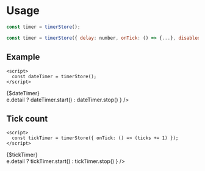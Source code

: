 <script lang="ts">
	import { subDays, subMonths } from 'date-fns';

	import Preview from '$lib/components/Preview.svelte';
	import Switch from '$lib/components/Switch.svelte';

	import timerStore from '$lib/stores/timerStore';

  let ticks = 0;

  const dateTimer = timerStore()
  const tickTimer = timerStore({ onTick: () => ticks += 1 })
</script>

<h1>Usage</h1>

```js
const timer = timerStore();
```

```js
const timer = timerStore({ delay: number, onTick: () => {...}, disabled: boolean })
```

<h2>Example</h2>

```svelte
<script>
  const dateTimer = timerStore();
</script>
```

<Preview>
  <div>{$dateTimer}</div>
  <Switch checked={dateTimer.isRunning()} on:change={e => e.detail ? dateTimer.start() : dateTimer.stop() } />
</Preview>

<h2>Tick count</h2>

```svelte
<script>
  const tickTimer = timerStore({ onTick: () => (ticks += 1) });
</script>
```

<Preview>
  <div>{$tickTimer}</div>
  <Switch checked={tickTimer.isRunning()} on:change={e => e.detail ? tickTimer.start() : tickTimer.stop() } />
</Preview>
